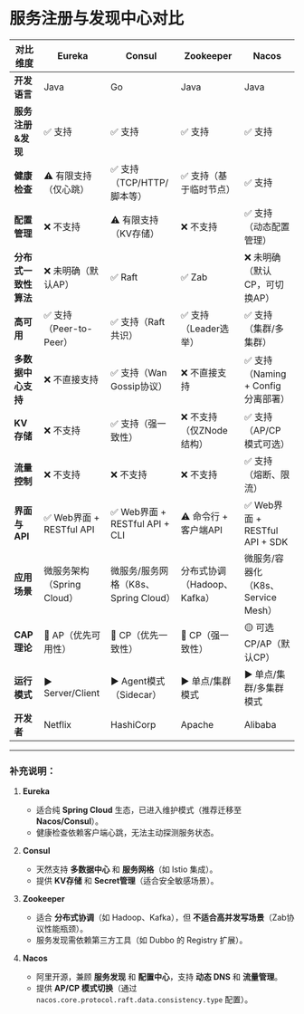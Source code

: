 # 服务注册与发现中心对比

| **对比维度**       | **Eureka**                          | **Consul**                          | **Zookeeper**                      | **Nacos**                            |
|--------------------|-------------------------------------|-------------------------------------|-------------------------------------|-------------------------------------|
| **开发语言**       | Java                                | Go                                  | Java                                | Java                                |
| **服务注册&发现**  | ✅ 支持                              | ✅ 支持                              | ✅ 支持                              | ✅ 支持                              |
| **健康检查**       | ⚠️ 有限支持（仅心跳）                | ✅ 支持（TCP/HTTP/脚本等）           | ✅ 支持（基于临时节点）              | ✅ 支持                              |
| **配置管理**       | ❌ 不支持                            | ⚠️ 有限支持（KV存储）                | ❌ 不支持                            | ✅ 支持（动态配置管理）              |
| **分布式一致性算法**| ❌ 未明确（默认AP）                  | ✅ Raft                              | ✅ Zab                               | ❌ 未明确（默认CP，可切换AP）        |
| **高可用**         | ✅ 支持（Peer-to-Peer）              | ✅ 支持（Raft共识）                  | ✅ 支持（Leader选举）                | ✅ 支持（集群/多集群）               |
| **多数据中心支持**  | ❌ 不直接支持                        | ✅ 支持（Wan Gossip协议）            | ❌ 不直接支持                        | ✅ 支持（Naming + Config分离部署）   |
| **KV存储**         | ❌ 不支持                            | ✅ 支持（强一致性）                  | ❌ 不支持（仅ZNode结构）             | ✅ 支持（AP/CP模式可选）             |
| **流量控制**       | ❌ 不支持                            | ❌ 不支持                            | ❌ 不支持                            | ✅ 支持（熔断、限流）                |
| **界面与API**      | ✅ Web界面 + RESTful API              | ✅ Web界面 + RESTful API + CLI       | ⚠️ 命令行 + 客户端API                | ✅ Web界面 + RESTful API + SDK       |
| **应用场景**       | 微服务架构（Spring Cloud）           | 微服务/服务网格（K8s、Spring Cloud）| 分布式协调（Hadoop、Kafka）         | 微服务/容器化（K8s、Service Mesh） |
| **CAP理论**       | 🔵 AP（优先可用性）                  | 🔴 CP（优先一致性）                  | 🔴 CP（强一致性）                    | 🟡 可选CP/AP（默认CP）               |
| **运行模式**       | ▶️ Server/Client                    | ▶️ Agent模式（Sidecar）              | ▶️ 单点/集群模式                     | ▶️ 单点/集群/多集群模式              |
| **开发者**         | Netflix                             | HashiCorp                           | Apache                              | Alibaba                             |

---

### **补充说明**：
1. **Eureka**
   - 适合纯 **Spring Cloud** 生态，已进入维护模式（推荐迁移至 **Nacos/Consul**）。
   - 健康检查依赖客户端心跳，无法主动探测服务状态。

2. **Consul**
   - 天然支持 **多数据中心** 和 **服务网格**（如 Istio 集成）。
   - 提供 **KV存储** 和 **Secret管理**（适合安全敏感场景）。

3. **Zookeeper**
   - 适合 **分布式协调**（如 Hadoop、Kafka），但 **不适合高并发写场景**（Zab协议性能瓶颈）。
   - 服务发现需依赖第三方工具（如 Dubbo 的 Registry 扩展）。

4. **Nacos**
   - 阿里开源，兼顾 **服务发现** 和 **配置中心**，支持 **动态 DNS** 和 **流量管理**。
   - 提供 **AP/CP 模式切换**（通过 `nacos.core.protocol.raft.data.consistency.type` 配置）。

